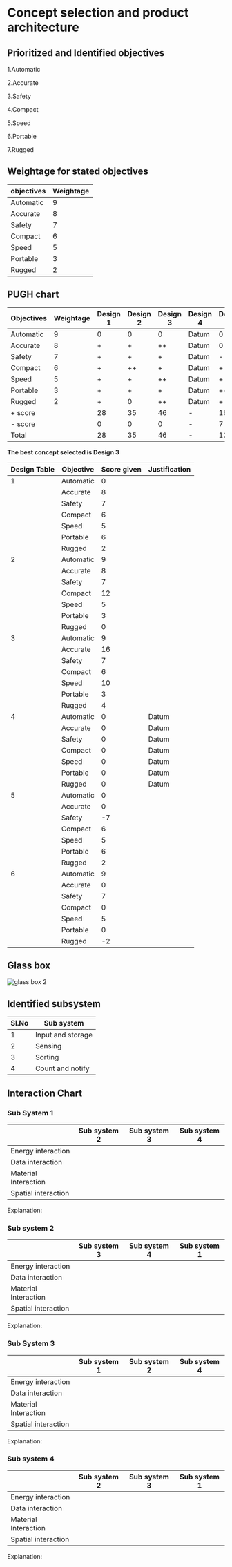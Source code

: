 # Concept selection and product architecture

## Prioritized and Identified objectives

1.Automatic

2.Accurate

3.Safety

4.Compact

5.Speed

6.Portable

7.Rugged

## Weightage for stated objectives

|objectives|Weightage|
|-|-|
|Automatic|9|
|Accurate|8|
|Safety|7|
|Compact|6|
|Speed|5|
|Portable|3|
|Rugged|2|

## PUGH chart

|Objectives|Weightage|Design 1|Design 2|Design 3|Design 4|Design 5|Design 6|
|-|-|-|-|-|-|-|-|
|Automatic|9|0|0|0|Datum|0|0|
|Accurate|8|+|+|++|Datum|0|0|
|Safety|7|+|+|+|Datum|-|+|
|Compact|6|+|++|+|Datum|+|0|
|Speed|5|+|+|++|Datum|+|+|
|Portable|3|+|+|+|Datum|++|0|
|Rugged|2|+|0|++|Datum|+|-|
|+ score||28|35|46|-|19|12|
|- score||0|0|0|-|7|2|
|Total||28|35|46|-|12|10|

**The best concept selected is Design 3**

|Design Table|Objective|Score given|Justification|
|-|-|-|-|
|1|Automatic|0|
||Accurate|8|
||Safety|7|
||Compact|6|
||Speed|5|
||Portable|6|
||Rugged|2|
|2|Automatic|9|
||Accurate|8|
||Safety|7|
||Compact|12|
||Speed|5|
||Portable|3|
||Rugged|0|
|3|Automatic|9|
||Accurate|16|
||Safety|7|
||Compact|6|
||Speed|10|
||Portable|3|
||Rugged|4|
|4|Automatic|0|Datum|
||Accurate|0|Datum|
||Safety|0|Datum|
||Compact|0|Datum|
||Speed|0|Datum|
||Portable|0|Datum|
||Rugged|0|Datum|
|5|Automatic|0|
||Accurate|0|
||Safety|-7|
||Compact|6|
||Speed|5|
||Portable|6|
||Rugged|2|
|6|Automatic|9|
||Accurate|0|
||Safety|7|
||Compact|0|
||Speed|5|
||Portable|0|
||Rugged|-2|

## Glass box

![glass box 2](https://user-images.githubusercontent.com/47111026/52916170-33971000-3302-11e9-8bf5-5b34c6d87a93.png)

## Identified subsystem

|Sl.No|Sub system|
|-|-|
|1|Input and storage|
|2|Sensing|
|3|Sorting|
|4|Count and notify|

## Interaction Chart

### Sub System 1 
||Sub system 2|Sub system 3|Sub system 4|
|-|-|-|-|
|Energy interaction|
|Data interaction|
|Material Interaction|
|Spatial interaction|

Explanation:

### Sub system 2
||Sub system 3|Sub system 4|Sub system 1|
|-|-|-|-|
|Energy interaction|
|Data interaction|
|Material Interaction|
|Spatial interaction|

Explanation:

### Sub System 3
||Sub system 1|Sub system 2|Sub system 4|
|-|-|-|-|
|Energy interaction|
|Data interaction|
|Material Interaction|
|Spatial interaction|

Explanation:

### Sub system 4
||Sub system 2|Sub system 3|Sub system 1|
|-|-|-|-|
|Energy interaction|
|Data interaction|
|Material Interaction|
|Spatial interaction|

Explanation: